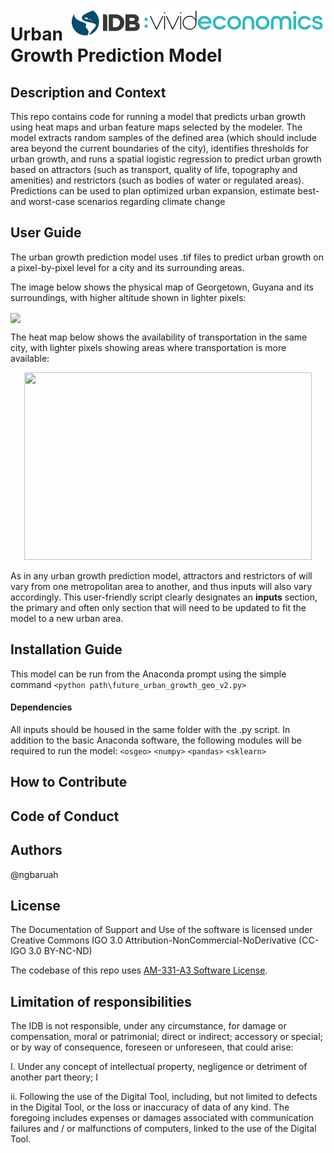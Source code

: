 <img align="right" height="39" src="https://github.com/EL-BID/Modelo-de-prediccion-de-crecimiento-urbano-/blob/master/img/Vivid_logo.png"><img align="right" width="115" height="49" src="https://github.com/EL-BID/Modelo-de-prediccion-de-crecimiento-urbano-/blob/master/img/IDB_logo.jpg">

# Urban Growth Prediction Model

## Description and Context
This repo contains code for running a model that predicts urban growth using heat maps and urban feature maps selected by the modeler. 
The model extracts random samples of the defined area (which should include area beyond the current boundaries of the city), identifies thresholds for urban growth, and runs a spatial logistic regression to predict urban growth based on attractors (such as transport, quality of life, topography and amenities) and restrictors (such as bodies of water or regulated areas). 
Predictions can be used to plan optimized urban expansion, estimate best- and worst-case scenarios regarding climate change

## User Guide
The urban growth prediction model uses .tif files to predict urban growth on a pixel-by-pixel level for a city and its surrounding areas.

The image below shows the physical map of Georgetown, Guyana and its surroundings, with higher altitude shown in lighter pixels: 

<img align="center" width="460" src="https://github.com/EL-BID/Modelo-de-prediccion-de-crecimiento-urbano-/tree/master/img/transport.png">

The heat map below shows the availability of transportation in the same city, with lighter pixels showing areas where transportation is more available: 
<p align="center">
  <img width="460" height="300" src="https://github.com/EL-BID/Modelo-de-prediccion-de-crecimiento-urbano-/tree/master/img/transport.PNG">
</p>

As in any urban growth prediction model, attractors and restrictors of will vary from one metropolitan area to another, and thus inputs will also vary accordingly. This user-friendly script clearly designates an **inputs** section, the primary and often only section that will need to be updated to fit the model to a new urban area.

## Installation Guide
This model can be run from the Anaconda prompt using the simple command `<python path\future_urban_growth_geo_v2.py>`

#### Dependencies
All inputs should be housed in the same folder with the .py script. In addition to the basic Anaconda software, the following modules will be required to run the model:
`<osgeo>` 
`<numpy>`
`<pandas>`
`<sklearn>`

## How to Contribute
## Code of Conduct
## Authors
@ngbaruah

## License
The Documentation of Support and Use of the software is licensed under Creative Commons IGO 3.0 Attribution-NonCommercial-NoDerivative (CC-IGO 3.0 BY-NC-ND)

The codebase of this repo uses [AM-331-A3 Software License](LICENSE).

## Limitation of responsibilities
The IDB is not responsible, under any circumstance, for damage or compensation, moral or patrimonial; direct or indirect; accessory or special; or by way of consequence, foreseen or unforeseen, that could arise:

I. Under any concept of intellectual property, negligence or detriment of another part theory; I

ii. Following the use of the Digital Tool, including, but not limited to defects in the Digital Tool, or the loss or inaccuracy of data of any kind. The foregoing includes expenses or damages associated with communication failures and / or malfunctions of computers, linked to the use of the Digital Tool.
